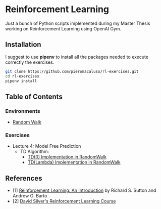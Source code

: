 # Reinforcement Learning 
Just a bunch of Python scripts implemented during my Master Thesis working on Reinforcement Learning using OpenAI Gym.

## Installation
I suggest to use **pipenv** to install all the packages needed to execute correctly the exercises.
```bash
git clone https://github.com/pieromacaluso/rl-exercises.git
cd rl-exercises
pipenv install
```
## Table of Contents

### Environments
- [Random Walk](environments/gym-random-walk)
### Exercises 
- Lecture 4: Model Free Prediction
   - TD Algorithm:
      - [TD(0) Implementation in RandomWalk](exercises/td0_implementation)
      - [TD(Lambda) Implementation in RandomWalk](exercises/tdLambda_implementation)


## References

- [1] [Reinforcement Learning: An Introduction](http://incompleteideas.net/book/RLbook2018.pdf)
by Richard S. Sutton and Andrew G. Barto
- [2] [David Silver's Reinforcement Learning Course](http://www0.cs.ucl.ac.uk/staff/d.silver/web/Teaching.html)

